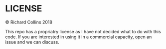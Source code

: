 # LICENSE

&copy; Richard Collins 2018

This repo has a propriatry license as I have not decided what to do with this code. If you are interested in using it in a commercial capacity, open an issue and we can discuss.